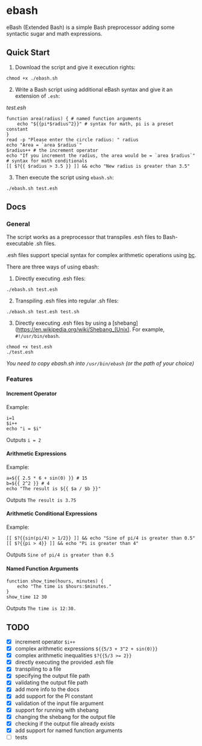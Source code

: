 # ebash

eBash (Extended Bash) is a simple Bash preprocessor adding some syntactic sugar and math expressions.

## Quick Start

1. Download the script and give it execution rights: 
```
chmod +x ./ebash.sh
```

2. Write a Bash script using additional eBash syntax and give it an extension of `.esh`: 

_test.esh_
```
function area(radius) { # named function arguments
	echo "${{pi*$radius^2}}" # syntax for math, pi is a preset constant
}
read -p "Please enter the circle radius: " radius 
echo "Area = `area $radius`" 
$radius++ # the increment operator
echo "If you increment the radius, the area would be = `area $radius`"
# syntax for math conditionals 
[[ $?{{ $radius > 3.5 }} ]] && echo "New radius is greater than 3.5" 
``` 

3. Then execute the script using `ebash.sh`: 
```
./ebash.sh test.esh
```

## Docs

### General 

The script works as a preprocessor that transpiles .esh files to Bash-executable .sh files. 

.esh files support special syntax for complex arithmetic operations using [bc](https://www.gnu.org/software/bc/manual/html_mono/bc.html). 

There are three ways of using ebash: 
1. Directly executing .esh files: 
```
./ebash.sh test.esh 
```
2. Transpiling .esh files into regular .sh files: 
```
./ebash.sh test.esh test.sh 
```
3. Directly executing .esh files by using a [shebang](https://en.wikipedia.org/wiki/Shebang_(Unix). For example, `#!/usr/bin/ebash`. 

```
chmod +x test.esh 
./test.esh 
```
_You need to copy ebash.sh into `/usr/bin/ebash` (or the path of your choice)_

### Features 

#### Increment Operator 

Example: 

```
i=1
$i++
echo "i = $i" 
```

Outputs `i = 2`

#### Arithmetic Expressions 

Example:

```
a=${{ 2.5 * 6 + sin(0) }} # 15 
b=${{ 2^2 }} # 4 
echo "The result is ${{ $a / $b }}" 
```

Outputs `The result is 3.75`


#### Arithmetic Conditional Expressions 

Example:

```
[[ $?{{sin(pi/4) > 1/2}} ]] && echo "Sine of pi/4 is greater than 0.5" 
[[ $?{{pi > 4}} ]] && echo "Pi is greater than 4"
```

Outputs `Sine of pi/4 is greater than 0.5`


#### Named Function Arguments

```
function show_time(hours, minutes) {
	echo "The time is $hours:$minutes."
}
show_time 12 30
```

Outputs `The time is 12:30.`

## TODO

- [x] increment operator `$i++`
- [x] complex arithmetic expressions `${{5/3 + 3^2 + sin(0)}}`
- [x] complex arithmetic inequalities `$?{{5/3 >= 2}}`
- [x] directly executing the provided .esh file 
- [x] transpiling to a file 
- [x] specifying the output file path 
- [x] validating the output file path
- [x] add more info to the docs 
- [x] add support for the PI constant
- [x] validation of the input file argument 
- [x] support for running with shebang 
- [x] changing the shebang for the output file
- [x] checking if the output file already exists
- [x] add support for named function arguments 
- [ ] tests 
